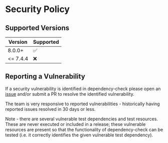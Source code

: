 # Security Policy

## Supported Versions

| Version  | Supported          |
| ---------|--------------------|
| 8.0.0+   | :white_check_mark: |
| <= 7.4.4 | :x:                |

## Reporting a Vulnerability

If a security vulnerability is identified in dependency-check please
open an [issue](https://github.com/jeremylong/DependencyCheck/issues/new/choose)
and/or submit a PR to resolve the identified vulnerability.

The team is very responsive to reported vulnerabilities - historically having reported issues resolved in 30 days or less.

Note - there are several vulnerable test dependencies and test resources. These are never executed or included in a release; these vulnerable resources are present so that the functionality of dependency-check can be tested (i.e. it correctly identifies the given vulnerable test dependency).
